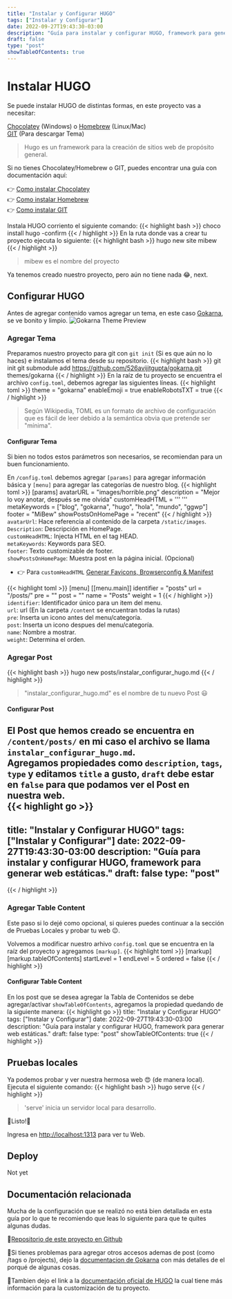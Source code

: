 ```yaml
---
title: "Instalar y Configurar HUGO"
tags: ["Instalar y Configurar"]
date: 2022-09-27T19:43:30-03:00
description: "Guía para instalar y configurar HUGO, framework para generar web estáticas."
draft: false
type: "post"
showTableOfContents: true
---
```


# Instalar HUGO
Se puede instalar HUGO de distintas formas, en este proyecto vas a necesitar:

[Chocolatey](https://gokarna-hugo.netlify.app/) (Windows) o [Homebrew](https://brew.sh/index_es) (Linux/Mac)\
[GIT](https://git-scm.com/) (Para descargar Tema)
> Hugo es un framework para la creación de sitios web de propósito general.

Si no tienes Chocolatey/Homebrew o GIT, puedes encontrar una guía con documentación aquí:

:point_right: [Como instalar Chocolatey](/posts/instalar_chocolatey)\
:point_right: [Como instalar Homebrew](/posts/instalar_homebrew)\
:point_right: [Como instalar GIT](/posts/instalar_git)

Instala HUGO corriento el siguiente comando:
{{< highlight bash >}}
choco install hugo -confirm
{{< / highlight >}}
En la ruta donde vas a crear tu proyecto ejecuta lo siguiente:
{{< highlight bash >}}
hugo new site mibew
{{< / highlight >}}
> mibew es el nombre del proyecto

Ya tenemos creado nuestro proyecto, pero aún no tiene nada :joy:, next.  

## Configurar HUGO
Antes de agregar contenido vamos agregar un tema, en este caso [Gokarna](https://main--gokarna-hugo.netlify.app), se ve bonito
y limpio.
![Gokarna Theme Preview](https://d33wubrfki0l68.cloudfront.net/552b6b2d212c894a334d201b1b840a068affe798/ac42b/themes/gokarna/screenshot_hu220694613ad2158d77e02a6451275a96_76721_750x500_fill_catmullrom_top_3.png "Gokarna Theme Preview")
### Agregar Tema
Preparamos nuestro proyecto para git con `git init` (Si es que aún no lo haces) e instalamos el tema desde
su repositorio.
{{< highlight bash >}}
git init
git submodule add https://github.com/526avijitgupta/gokarna.git themes/gokarna
{{< / highlight >}}
En la raíz de tu proyecto se encuentra el archivo `config.toml`, debemos agregar las siguientes líneas.
{{< highlight toml >}}
theme = "gokarna"
enableEmoji = true
enableRobotsTXT = true
{{< / highlight >}}
> Según Wikipedia, TOML es un formato de archivo de configuración que es fácil de leer debido a la semántica obvia que pretende ser "mínima".

#### Configurar Tema
Si bien no todos estos parámetros son necesarios, se recomiendan para un buen funcionamiento.

En `/config.toml` debemos agregar `[params]` para agregar información básica y `[menu]`
para agregar las categorías de nuestro blog.
{{< highlight toml >}}
[params]
    avatarURL = "images/horrible.png"
    description = "Mejor lo voy anotar, después se me olvida"
    customHeadHTML = '''
    <link rel="apple-touch-icon" sizes="180x180" href="/apple-touch-icon.png">
    '''
    metaKeywords = ["blog", "gokarna", "hugo", "hola", "mundo", "ggwp"]
    footer = "MiBew"
    showPostsOnHomePage = "recent"
{{< / highlight >}}
`avatarUrl`: Hace referencia al contenido de la carpeta `/static/images`.\
`Description`: Descripción en HomePage.\
`customHeadHTML`: Injecta HTML en el tag HEAD.\
`metaKeywords`: Keywords para SEO.\
`footer`: Texto customizable de footer.\
`showPostsOnHomePage`: Muestra post en la página inicial. (Opcional)

- :point_right: Para `customHeadHTML` [Generar Favicons, Browserconfig & Manifest](https://favicon.io/)

{{< highlight toml >}}
[menu]
  [[menu.main]]
    identifier = "posts"
    url = "/posts/"
    pre = "<span data-feather='book'></span>"
    post = ""
    name = "Posts"
    weight = 1
{{< / highlight >}}
`identifier`: Identificador único para un item del menu.\
`url`: url (En la carpeta `/content` se encuentran todas la rutas)\
`pre`: Inserta un icono antes del menu/categoría.\
`post`: Inserta un icono despues del menu/categoría.\
`name`: Nombre a mostrar.\
`weight`: Determina el orden.
### Agregar Post
{{< highlight bash >}}
hugo new posts/instalar_configurar_hugo.md
{{< / highlight >}}
> "instalar_configurar_hugo.md" es el nombre de tu nuevo Post :smiley:

#### Configurar Post
El Post que hemos creado se encuentra en `/content/posts/` en mi caso el archivo se llama `instalar_configurar_hugo.md`.\
Agregamos propiedades como `description`, `tags`, `type` y editamos `title` a gusto, `draft` debe estar en `false` para
que podamos ver el Post en nuestra web.   
{{< highlight go >}}
---
title: "Instalar y Configurar HUGO"
tags: ["Instalar y Configurar"]
date: 2022-09-27T19:43:30-03:00
description: "Guía para instalar y configurar HUGO, framework para generar web estáticas."
draft: false
type: "post"
---
{{< / highlight >}}

### Agregar Table Content
Este paso si lo dejé como opcional, si quieres puedes continuar a la sección de Pruebas Locales y probar tu web :wink:.

Volvemos a modificar nuestro arhivo `config.toml` que se encuentra en la raíz del proyecto y agregamos `[markup]`.
{{< highlight toml >}}
[markup]
  [markup.tableOfContents]
    startLevel = 1
    endLevel = 5
    ordered = false
{{< / highlight >}}

#### Configurar Table Content
En los post que se desea agregar la Tabla de Contenidos se debe agregar/activar `showTableOfContents`, agregamos la propiedad quedando de la siguiente manera:
{{< highlight go >}}
title: "Instalar y Configurar HUGO"
tags: ["Instalar y Configurar"]
date: 2022-09-27T19:43:30-03:00
description: "Guía para instalar y configurar HUGO, framework para generar web estáticas."
draft: false
type: "post"
showTableOfContents: true
{{< / highlight >}}

## Pruebas locales
Ya podemos probar y ver nuestra hermosa web :heart_eyes: (de manera local).\
Ejecuta el siguiente comando:
{{< highlight bash >}}
hugo serve
{{< / highlight >}}
> 'serve' inicia un servidor local para desarrollo.

:tada:Listo!:tada:

Ingresa en [http://localhost:1313](http://localhost:1313) para ver tu Web.

## Deploy
Not yet

## Documentación relacionada

Mucha de la configuración que se realizó no está bien detallada en esta guía por lo que te recomiendo que leas lo siguiente para que te quites algunas dudas.

:link:[Repositorio de este proyecto en Github](https://github.com/techeca/MiBew)

:link:Si tienes problemas para agregar otros accesos ademas de post (como /tags o /projects), dejo la [documentacion de Gokarna](https://main--gokarna-hugo.netlify.app/posts/theme-documentation-basics//) con más detalles de el porqué de algunas cosas.

:link:Tambien dejo el link a la [documentación oficial de HUGO](https://gohugo.io/getting-started/quick-start/) la cual tiene más información para la customización de tu proyecto.
